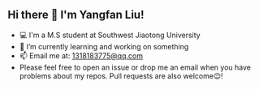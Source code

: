 ## Hi there 👋 I'm Yangfan Liu!
- 💻 I'm a M.S student at Southwest Jiaotong University
- 🔭 I’m currently learning and working on something
- 📫 Email me at: [1318183775@qq.com](mailto:1318183775@qq.com)
- Please feel free to open an issue or drop me an email when you have problems about my repos. Pull requests are also welcome😉!
<!--
<!--
**joan2joan/joan2joan** is a ✨ _special_ ✨ repository because its `README.md` (this file) appears on your GitHub profile.

Here are some ideas to get you started:

- 🔭 I’m currently working on ...
- 🌱 I’m currently learning ...
- 👯 I’m looking to collaborate on ...
- 🤔 I’m looking for help with ...
- 💬 Ask me about ...
- 📫 How to reach me: ...
- 😄 Pronouns: ...
- ⚡ Fun fact: ...
-->

